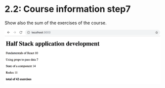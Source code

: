 # 2.2: Course information step7

Show also the sum of the exercises of the course.

![App view](./images/app-view.png)
